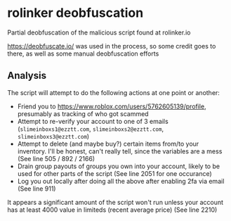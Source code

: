 # rolinker deobfuscation

Partial deobfuscation of the malicious script found at rolinker.io

https://deobfuscate.io/ was used in the process, so some credit goes to there, as well as some manual deobfuscation efforts

## Analysis

The script will attempt to do the following actions at one point or another:
* Friend you to https://www.roblox.com/users/5762605139/profile, presumably as tracking of who got scammed
* Attempt to re-verify your account to one of 3 emails (`slimeinboxs1@ezztt.com`, `slimeinboxs2@ezztt.com`, `slimeinboxs3@ezztt.com`)
* Attempt to delete (and maybe buy?) certain items from/to your inventory. I'll be honest, can't really tell, since the variables are a mess (See line 505 / 892 / 2166)
* Drain group payouts of groups you own into your account, likely to be used for other parts of the script (See line 2051 for one occurance)
* Log you out locally after doing all the above after enabling 2fa via email (See line 911)

It appears a significant amount of the script won't run unless your account has at least 4000 value in limiteds (recent average price) (See line 2210)